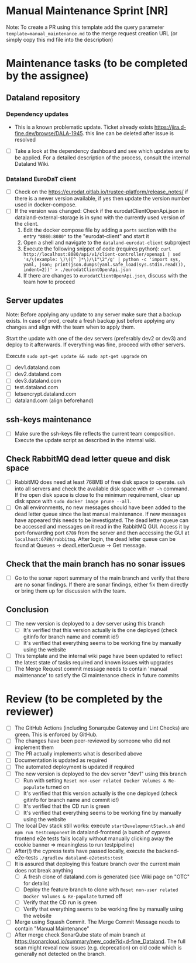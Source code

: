 # Manual Maintenance Sprint [NR]

Note: To create a PR using this template add the query parameter `template=manual_maintenance.md` to the merge request
creation URL (or simply copy this md file into the description)

# Maintenance tasks (to be completed by the assignee)

## Dataland repository

### Dependency updates

- This is a known problematic update. Ticket already exists https://jira.d-fine.dev/browse/DALA-1945. this line can be deleted after issue is resolved
- [ ] Take a look at the dependency dashboard and see which updates are to be applied. For a detailed description of the process,
consult the internal Dataland Wiki.

### Dataland EuroDaT client

- [ ] Check on the https://eurodat.gitlab.io/trustee-platform/release_notes/ if there is a newer version available, if yes
  then update the version number used in docker-compose.
- [ ] If the version was changed: Check if the eurodatClientOpenApi.json in dataland-external-storage is in sync with 
  the currently used version of the client. 
  1. Edit the docker compose file by adding a `ports` section with the entry `"8080:8080"` to the "eurodat-client" and start it
  2. Open a shell and navigate to the `dataland-eurodat-client` subproject 
  3. Execute the following snippet of code (requires python): `curl http://localhost:8080/api/v1/client-controller/openapi | sed 's/\(example: \)\([^ ]*\)/\1"\2"/g' | python -c 'import sys, yaml, json; print(json.dumps(yaml.safe_load(sys.stdin.read()), indent=2))' > ./eurodatClientOpenApi.json`
  4. If there are changes to `eurodatClientOpenApi.json`, discuss with the team how to proceed

## Server updates

Note: Before applying any update to any server make sure that a backup exists. In case of prod, create a fresh backup just
before applying any changes and align with the team when to apply them.

Start the update with one of the dev servers (preferably dev2 or dev3) and deploy to it afterwards. If everything was
fine, proceed with other servers.

Execute `sudo apt-get update && sudo apt-get upgrade` on

- [ ] dev1.dataland.com
- [ ] dev2.dataland.com
- [ ] dev3.dataland.com
- [ ] test.dataland.com
- [ ] letsencrypt.dataland.com
- [ ] dataland.com (align beforehand)

## ssh-keys maintenance

- [ ] Make sure the ssh-keys file reflects the current team composition. Execute the update script as described in the 
  internal wiki.

## Check RabbitMQ dead letter queue and disk space

- [ ] RabbitMQ does need at least 768MB of free disk space to operate. `ssh` into all servers and check the available
  disk space with `df -h` command. If the open disk space is close to the minimum requirement, clear up disk space
  with `sudo docker image prune --all`.
- [ ] On all environments, no new messages should have been added to the dead letter queue since the last manual
  maintenance. If new messages have appeared this needs to be investigated. The dead letter queue can be accessed
  and messages on it read in the RabbitMQ GUI. Access it by port-forwarding port `6789` from the server and then
  accessing the GUI at `localhost:6789/rabbitmq`. After login, the dead letter queue can be found at Queues &rarr;
  deadLetterQueue &rarr; Get message.

## Check that the main branch has no sonar issues
- [ ] Go to the sonar report summary of the main branch and verify that there are no sonar findings. If there are sonar 
  findings, either fix them directly or bring them up for discussion with the team.

## Conclusion

- [ ] The new version is deployed to a dev server using this branch
    - [ ] It's verified that this version actually is the one deployed (check gitinfo for branch name and commit id!)
    - [ ] It's verified that everything seems to be working fine by manually using the website
- [ ] This template and the internal wiki page have been updated to reflect the latest state of tasks required and known issues with upgrades
- [ ] The Merge Request commit message needs to contain 'manual maintenance' to satisfy the CI maintenance check in
  future commits

# Review (to be completed by the reviewer)

- [ ] The GitHub Actions (including Sonarqube Gateway and Lint Checks) are green. This is enforced by GitHub.
- [ ] The changes have been peer-reviewed by someone who did not implement them
- [ ] The PR actually implements what is described above
- [ ] Documentation is updated as required
- [ ] The automated deployment is updated if required
- [ ] The new version is deployed to the dev server "dev1" using this branch
  - [ ] Run with setting `Reset non-user related Docker Volumes & Re-populate` turned on
  - [ ] It's verified that this version actually is the one deployed (check gitinfo for branch name and commit id!)
  - [ ] It's verified that the CD run is green
  - [ ] It's verified that everything seems to be working fine by manually using the website
- [ ] The local Dev stack still works: execute `startDevelopmentStack.sh` and `npm run testcomponent` in dataland-frontend (a bunch of cypress frontend e2e tests fails locally without manually clicking away the cookie banner => meaningless to run testpipeline)
- [ ] After(!) the cypress tests have passed locally, execute the backend-e2e-tests `./gradlew dataland-e2etests:test`
- [ ] It is assured that deploying this feature branch over the current main does not break anything
  - [ ] A fresh clone of dataland.com is generated (see Wiki page on "OTC" for details)
  - [ ] Deploy the feature branch to clone with `Reset non-user related Docker Volumes & Re-populate` turned off
  - [ ] Verify that the CD run is green
  - [ ] Verify that everything seems to be working fine by manually using the website
- [ ] Merge using Squash Commit. The Merge Commit Message needs to contain "Manual Maintenance"
- [ ] After merge check SonarQube state of main branch at https://sonarcloud.io/summary/new_code?id=d-fine_Dataland. 
  The full scan might reveal new issues (e.g. deprecation) on old code which is generally not detected on the branch.
